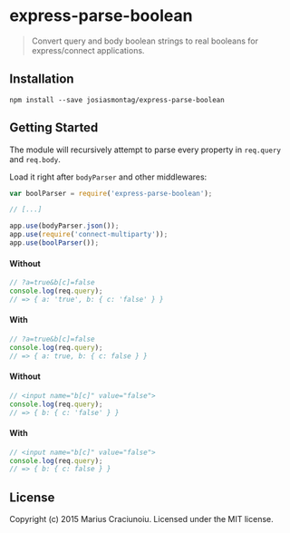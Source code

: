 express-parse-boolean
==================

> Convert query and body boolean strings to real booleans for express/connect applications.


## Installation

    npm install --save josiasmontag/express-parse-boolean


## Getting Started
The module will recursively attempt to parse every property in `req.query` and `req.body`.

Load it right after `bodyParser` and other middlewares:

```js
var boolParser = require('express-parse-boolean');

// [...]

app.use(bodyParser.json());
app.use(require('connect-multiparty'));
app.use(boolParser());
```

#### Without
```js
// ?a=true&b[c]=false
console.log(req.query);
// => { a: 'true', b: { c: 'false' } }
```

#### With
```js
// ?a=true&b[c]=false
console.log(req.query);
// => { a: true, b: { c: false } }
```


#### Without
```js
// <input name="b[c]" value="false"> 
console.log(req.query);
// => { b: { c: 'false' } }
```

#### With
```js
// <input name="b[c]" value="false"> 
console.log(req.query);
// => { b: { c: false } }
```

## License
Copyright (c) 2015 Marius Craciunoiu. Licensed under the MIT license.
